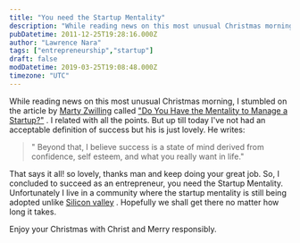 ```yaml
---
title: "You need the Startup Mentality"
description: "While reading news on this most unusual Christmas morning, I stumbled on the article by Marty Zwilling(http://www.caycon.com/consultant-Marty-Zwilling.php \"Vi..."
pubDatetime: 2011-12-25T19:28:16.000Z
author: "Lawrence Nara"
tags: ["entrepreneurship","startup"]
draft: false
modDatetime: 2019-03-25T19:08:48.000Z
timezone: "UTC"
---
```


While reading news on this most unusual Christmas morning, I stumbled on the article by [Marty Zwilling](http://www.caycon.com/consultant-Marty-Zwilling.php "Visit Marty Zwilling’s website") called ["Do You Have the Mentality to Manage a Startup?"](http://wasa.me/Ru8H) . I related with all the points. But up till today I've not had an acceptable definition of success but his is just lovely. He writes:

> " Beyond that, I believe success is a state of mind derived from confidence, self esteem, and what you really want in life."

That says it all! so lovely, thanks man and keep doing your great job. So, I concluded to succeed as an entrepreneur, you need the Startup Mentality. Unfortunately I live in a community where the startup mentality is still being adopted unlike [Silicon valley](http://en.wikipedia.org/wiki/Silicon_Valley) . Hopefully we shall get there no matter how long it takes.

Enjoy your Christmas with Christ and Merry responsibly.